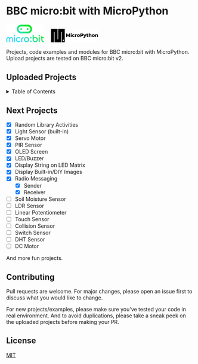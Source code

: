 # BBC micro:bit with MicroPython

<picture>
  <img alt="micro:bit Logo" src="Docs\microbit-logo.png" width="20%" hight="20%" >
</picture>
&nbsp;
&nbsp;
<picture>
  <img alt="MicroPython Logo" src="Docs\micropython-logo.png" width="25%" hight="20%" >
</picture>

Projects, code examples and modules for BBC micro:bit with MicroPython.
Upload projects are tested on BBC micro:bit v2.

## Uploaded Projects

<details>
  <summary>Table of Contents</summary>
  <ol>
    <li>
      <a href="https://github.com/MeqdadDev/microbit-micropython-samples/tree/main/microbit%20with%20microPython">micro:bit v2 only</a>
      <ul>
        <li><a href="https://github.com/MeqdadDev/microbit-micropython-samples/blob/main/microbit%20with%20microPython/1%20display%20string.py">Display Text on LED Matrix</a></li>
        <li><a href="https://github.com/MeqdadDev/microbit-micropython-samples/blob/main/microbit%20with%20microPython/2%20display%20images.py">Display Built-in Images</a></li>
        <li><a href="https://github.com/MeqdadDev/microbit-micropython-samples/blob/main/microbit%20with%20microPython/3%20display%20DIY%20images.py">Display DIY Images</a></li>
        <li><a href="https://github.com/MeqdadDev/microbit-micropython-samples/blob/main/microbit%20with%20microPython/4%20radio-sender.py">Radio Messaging: Sender</a></li>
        <li><a href="https://github.com/MeqdadDev/microbit-micropython-samples/blob/main/microbit%20with%20microPython/5%20radio-receiver.py">Radio Messaging: Receiver</a></li>
        <li><a href="https://github.com/MeqdadDev/microbit-micropython-samples/blob/main/microbit%20with%20microPython/6%20light-level.py">Light Sensor (built-in)</a></li>
        <li><a href="https://github.com/MeqdadDev/microbit-micropython-samples/blob/main/microbit%20with%20microPython/7%20random-activity1.py">Random Activity: Dice</a></li>
        <li><a href="https://github.com/MeqdadDev/microbit-micropython-samples/blob/main/microbit%20with%20microPython/8%20random-activity2.py">Random Activity: Challenges</a></li>
      </ul>
    </li>
    <li>
      <a href="#getting-started">External Components with micro:bit v2</a>
      <ul>
        <li><a href="https://github.com/MeqdadDev/microbit-micropython-samples/tree/main/External%20Components%20with%20microbit/LED%20and%20Buzzer">LED and Buzzer</a></li>
        <li><a href="https://github.com/MeqdadDev/microbit-micropython-samples/tree/main/External%20Components%20with%20microbit/OLED%20Screen">OLED Screen (ssd1306)</a></li>
        <li><a href="https://github.com/MeqdadDev/microbit-micropython-samples/tree/main/External%20Components%20with%20microbit/PIR%20Sensor">PIR Sensor (Motion Detection)</a></li>
        <li><a href="https://github.com/MeqdadDev/microbit-micropython-samples/tree/main/External%20Components%20with%20microbit/Ultrasonic%20Sensor">Ultrasonic Sensor</a></li>
        <li><a href="https://github.com/MeqdadDev/microbit-micropython-samples/blob/main/External%20Components%20with%20microbit/Servo%20Motor/servo-example.py">Servo Motor</a></li>
      </ul>
    </li>
  </ol>
</details>

## Next Projects

- [x] Random Library Activities
- [x] Light Sensor (built-in)
- [x] Servo Motor
- [x] PIR Sensor
- [x] OLED Screen
- [x] LED/Buzzer
- [x] Display String on LED Matrix
- [x] Display Built-in/DIY Images
- [x] Radio Messaging
  - [x] Sender
  - [x] Receiver
- [ ] Soil Moisture Sensor
- [ ] LDR Sensor
- [ ] Linear Potentiometer
- [ ] Touch Sensor
- [ ] Collision Sensor
- [ ] Switch Sensor
- [ ] DHT Sensor
- [ ] DC Motor

And more fun projects.

## Contributing

Pull requests are welcome. For major changes, please open an issue first to discuss what you would like to change.

For new projects/examples, please make sure you've tested your code in real environment. And to avoid duplications, please take a sneak peek on the uploaded projects before making your PR.

## License

[MIT](https://choosealicense.com/licenses/mit/)
